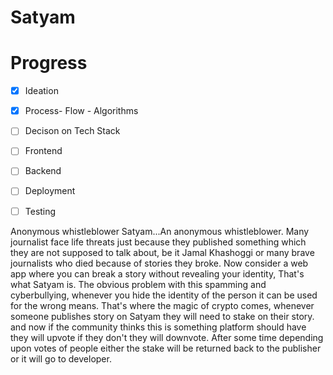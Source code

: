 # Satyam
# Progress

- [x] Ideation
- [x] Process- Flow - Algorithms
- [ ] Decison on Tech Stack
- [ ] Frontend
- [ ] Backend
- [ ] Deployment
- [ ] Testing

 
Anonymous whistleblower
Satyam...An anonymous whistleblower. Many journalist face life threats just because they published something which they are not supposed to talk about, be it Jamal Khashoggi or many brave journalists who died because of stories they broke. 
Now consider a web app where you can break a story without revealing your identity,
That's what Satyam is.
The obvious problem with this spamming and cyberbullying, whenever you hide the identity of the person it can be used for the wrong means.
That's where the magic of crypto comes, whenever someone publishes story on Satyam they will need to stake on their story. and now if the community thinks this is something platform should have they will upvote if they don't they will downvote. After some time depending upon votes of people either the stake will be returned back to the publisher or it will go to developer.
